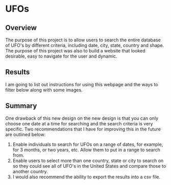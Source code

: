 # UFOs
## Overview
The purpose of this project is to allow users to search the entire database of UFO's by different criteria, including date, city, state, country and shape.  The purpose of this project was also to build a website that looked desirable, easy to navigate for the user and dynamic.  

## Results
I am going to list out instructions for using this webpage and the ways to filter below along with some images.

## Summary
One drawback of this new design on the new design is that you can only choose one date at a time for searching and the search criteria is very specific.  Two recommendations that I have for improving this in the future are outlined below:
 1.  Enable individuals to search for UFOs on a range of dates, for example, for 3 months, or two years, etc.  Allow them to put in a range to search from.
 2.  Enable users to select more than one country, state or city to search on so they could see all of UFO's in the United States and compare those to another country.
 3.  I would also recommend the ability to export the results into a csv file.  
